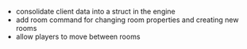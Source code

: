 - consolidate client data into a struct in the engine
- add room command for changing room properties and creating new rooms
- allow players to move between rooms
